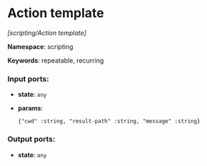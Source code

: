 # Action template

_[scripting/Action template]_

__Namespace__: scripting

__Keywords__: repeatable, recurring

### Input ports:

* __state__: ` any `


* __params__: 
    ```
    {"cwd" :string, "result-path" :string, "message" :string}
    ```

### Output ports:

* __state__: ` any `

